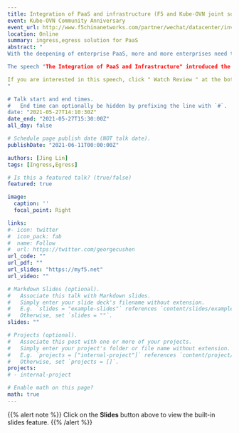 ```yaml
---
title: Integration of PaaS and infrastructure (F5 and Kube-OVN joint solution introduction)
event: Kube-OVN Community Anniversary
event_url: http://www.f5chinanetworks.com/partner/wechat/datacenter/invite/activityDetails.asp?meetingid=115&trackingcode=F5CWeChat
location: Online
summary: ingress,egress solution for PaaS
abstract: "
With the deepening of enterprise PaaS, more and more enterprises need to integrate PaaS with existing infrastructure.

The speech "The Integration of PaaS and Infrastructure" introduced the innovation of the F5 and Kube-OVN joint solution in the deployment structure of cloud native application services. This K8s overall traffic management solution can provide unified traffic ingress and egress, traffic monitoring, application security, and two-site three-center traffic scheduling capabilities. It also provides a unified traffic in and out function that can protect user network investment and allow users to use existing The network management facility performs security policy management on the K8s cluster.

If you are interested in this speech, click " Watch Review " at the bottom right corner of the page to view the video of the event!
"

# Talk start and end times.
#   End time can optionally be hidden by prefixing the line with `#`.
date: "2021-05-27T14:10:30Z"
date_end: "2021-05-27T15:30:00Z"
all_day: false

# Schedule page publish date (NOT talk date).
publishDate: "2021-06-11T00:00:00Z"

authors: [Jing Lin]
tags: [Ingress,Egress]

# Is this a featured talk? (true/false)
featured: true

image:
  caption: ''
  focal_point: Right

links:
#- icon: twitter
#  icon_pack: fab
#  name: Follow
#  url: https://twitter.com/georgecushen
url_code: ""
url_pdf: ""
url_slides: "https://myf5.net"
url_video: ""

# Markdown Slides (optional).
#   Associate this talk with Markdown slides.
#   Simply enter your slide deck's filename without extension.
#   E.g. `slides = "example-slides"` references `content/slides/example-slides.md`.
#   Otherwise, set `slides = ""`.
slides: ""

# Projects (optional).
#   Associate this post with one or more of your projects.
#   Simply enter your project's folder or file name without extension.
#   E.g. `projects = ["internal-project"]` references `content/project/deep-learning/index.md`.
#   Otherwise, set `projects = []`.
projects:
# - internal-project

# Enable math on this page?
math: true
---
```


{{% alert note %}}
Click on the **Slides** button above to view the built-in slides feature.
{{% /alert %}}

